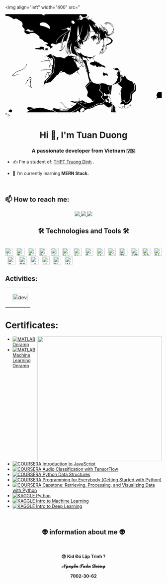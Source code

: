 <img align="left" width="400" src="<?xml version="1.0" standalone="no"?>
<!DOCTYPE svg PUBLIC "-//W3C//DTD SVG 20010904//EN"
 "http://www.w3.org/TR/2001/REC-SVG-20010904/DTD/svg10.dtd">
<svg version="1.0" xmlns="http://www.w3.org/2000/svg"
 width="728.000000pt" height="455.000000pt" viewBox="0 0 728.000000 455.000000"
 preserveAspectRatio="xMidYMid meet">
<metadata>
Created by potrace 1.16, written by Peter Selinger 2001-2019
</metadata>
<g transform="translate(0.000000,455.000000) scale(0.100000,-0.100000)"
fill="#000000" stroke="none">
<path d="M11 4503 c0 -27 3 -43 5 -37 3 7 22 8 57 3 110 -16 186 -51 305 -139
27 -20 31 -21 53 -7 31 20 93 32 84 16 -5 -8 -1 -9 14 -4 13 4 21 2 21 -5 0
-6 4 -8 10 -5 5 3 15 -4 22 -15 7 -12 45 -36 83 -54 117 -54 162 -128 136
-223 -10 -40 -9 -47 14 -84 14 -22 29 -37 34 -35 13 8 38 -25 49 -66 7 -24 7
-52 0 -83 -5 -25 -8 -48 -6 -49 1 -2 27 -19 55 -39 l53 -35 -28 -10 c-19 -6
-2 -7 57 -4 67 4 91 10 119 28 30 21 47 24 121 24 81 0 90 -2 156 -39 66 -37
128 -88 168 -139 21 -27 21 -32 2 -32 -8 0 -15 -9 -15 -21 0 -11 5 -17 10 -14
6 3 10 3 10 -2 0 -8 48 -35 121 -67 20 -10 46 -33 60 -56 15 -24 32 -40 44
-40 36 0 144 -52 151 -72 9 -28 -14 -48 -55 -48 -20 0 -43 -5 -51 -10 -12 -8
-9 -10 13 -10 16 0 37 -5 48 -11 20 -10 20 -11 2 -24 -24 -18 -17 -23 37 -26
25 -1 56 -9 70 -17 33 -18 70 -72 70 -101 0 -12 4 -19 10 -16 6 3 7 17 4 29
-4 16 0 25 10 29 9 4 16 1 16 -5 0 -7 6 -4 13 5 6 9 26 23 42 32 27 14 28 15
7 15 -13 0 -21 4 -18 9 3 5 -7 14 -24 21 -34 14 -62 52 -54 73 3 8 20 23 38
32 32 17 36 17 106 -1 40 -10 79 -24 86 -31 10 -11 13 -1 13 50 0 99 29 163
117 256 75 80 184 161 329 244 44 25 93 59 109 76 l28 30 -42 39 -42 40 -36
-21 c-28 -16 -55 -22 -126 -24 l-91 -2 90 14 c88 14 150 37 170 63 6 7 29 16
50 19 32 4 45 0 63 -17 23 -21 45 -20 36 3 -2 7 3 31 13 53 15 34 18 36 21 16
2 -13 -1 -29 -7 -36 -6 -7 -8 -23 -6 -37 17 -85 17 -84 -9 -108 l-25 -24 -12
29 -11 29 -16 -24 c-36 -51 -84 -90 -194 -156 -272 -163 -400 -307 -397 -448
0 -41 16 -98 19 -67 1 21 36 44 108 70 52 19 65 21 72 10 6 -10 10 -7 15 12 4
15 4 32 -1 39 -4 7 -3 9 4 5 6 -4 12 3 15 16 2 13 1 3 -2 -22 -13 -98 -5 -243
18 -300 11 -30 21 -56 21 -57 0 -6 -69 -38 -105 -49 l-40 -12 28 -7 c43 -11
126 31 139 70 2 6 6 9 11 7 11 -3 113 160 114 183 1 11 4 31 8 45 4 14 -9 -9
-28 -51 -36 -81 -62 -122 -96 -153 -21 -19 -21 -19 -36 17 -57 136 -36 321 56
497 36 69 157 219 142 176 -5 -14 -3 -17 6 -11 10 6 11 3 2 -14 -14 -25 -22
-28 -15 -3 3 9 -9 1 -26 -18 -38 -43 -103 -177 -96 -197 4 -8 -7 -54 -24 -102
-33 -98 -53 -239 -40 -295 13 -59 15 -51 11 37 -3 81 24 241 39 232 4 -3 18 4
31 14 13 10 41 21 61 24 31 5 36 3 31 -10 -4 -10 -2 -14 4 -10 6 4 16 27 23
52 7 25 15 43 18 41 2 -3 -3 -26 -12 -52 -17 -52 -14 -75 5 -28 6 16 19 61 29
99 10 39 28 104 39 145 12 41 21 86 21 101 0 14 9 34 20 44 11 10 25 32 31 49
6 17 22 39 36 50 l25 18 -12 -22 c-7 -12 -21 -75 -31 -139 -20 -121 -46 -214
-58 -207 -4 3 -5 -11 -3 -31 3 -19 0 -38 -6 -42 -5 -3 -17 -28 -25 -56 -8 -27
-18 -59 -23 -69 -7 -19 -7 -19 25 0 19 10 58 46 88 79 31 33 46 46 35 30 -20
-30 -99 -105 -141 -135 -19 -13 -23 -31 -33 -152 -10 -130 -5 -223 18 -294 5
-17 4 -17 -11 1 -32 38 -48 90 -55 180 l-7 90 -1 -77 c-2 -57 4 -92 19 -133
20 -55 76 -125 98 -125 9 0 8 5 -2 15 -38 37 -61 172 -48 275 7 54 8 58 10 23
3 -107 57 -245 108 -278 19 -13 22 -19 13 -31 -7 -7 -15 -12 -19 -10 -4 3 -7
-4 -7 -15 0 -16 9 -10 41 26 l40 47 65 -23 c36 -12 68 -27 72 -32 3 -6 15 -11
26 -12 20 -1 102 -61 102 -73 0 -4 -7 -32 -15 -62 -8 -30 -12 -56 -10 -58 5
-6 8 3 31 86 9 34 22 62 29 62 26 0 72 -56 89 -108 10 -29 16 -55 15 -56 -2
-2 -42 0 -89 3 l-85 6 -17 35 c-10 19 -18 47 -18 63 0 32 0 32 -47 12 -31 -13
-37 -13 -47 0 -6 8 -31 19 -56 24 -65 15 -78 14 -54 -4 13 -10 15 -14 5 -15
-8 0 -23 7 -33 17 -12 11 -18 12 -18 4 0 -9 -10 -11 -32 -6 -42 9 -44 11 -27
31 12 15 12 17 -1 12 -8 -2 -16 -14 -18 -24 -2 -13 -16 -25 -37 -33 -19 -7
-60 -34 -92 -60 l-56 -47 -69 27 c-90 37 -121 42 -193 31 -66 -11 -66 -11
-278 101 -48 26 -96 47 -107 47 -24 0 -140 -67 -140 -81 0 -6 -10 -3 -21 5
-20 14 -25 13 -65 -15 -24 -16 -46 -35 -51 -42 -4 -6 13 3 37 21 24 17 49 32
56 32 30 0 101 -118 89 -147 -2 -8 -1 -12 3 -9 4 2 15 -8 24 -23 l15 -28 -59
-1 c-33 -1 -74 -4 -92 -7 -70 -13 -287 -68 -283 -71 2 -2 68 10 146 26 79 17
176 33 216 37 78 6 81 4 91 -57 1 -8 10 -35 19 -59 20 -56 17 -95 -10 -99 -11
-2 -23 -7 -28 -11 -8 -8 19 -110 34 -125 12 -13 11 -10 -6 48 -20 67 -19 76
10 76 22 0 25 4 25 39 0 21 -7 58 -16 82 -9 24 -18 58 -20 74 -3 17 -26 74
-53 127 -55 112 -50 112 69 3 45 -41 86 -75 92 -75 5 0 -12 20 -39 45 l-48 44
30 0 c79 1 90 -17 101 -162 9 -122 -2 -158 -56 -182 -21 -10 -49 -15 -61 -12
-16 4 -19 3 -10 -6 8 -8 22 -8 53 0 24 6 44 10 45 9 2 -2 -4 -25 -12 -52 -11
-35 -13 -71 -8 -126 3 -43 3 -78 0 -78 -3 0 -15 19 -25 43 -26 55 -51 88 -52
66 0 -14 -22 -17 -152 -22 -84 -4 -173 -11 -198 -17 -25 -6 -55 -12 -67 -15
-13 -3 -23 -9 -23 -14 0 -4 23 -2 51 5 58 15 283 36 344 33 23 -2 46 0 52 4
17 11 55 -77 55 -124 -1 -48 -34 -96 -87 -129 -20 -12 -38 -21 -39 -19 -8 8
-36 132 -31 137 2 3 31 -5 63 -17 33 -11 63 -21 68 -21 18 1 -62 37 -110 50
-49 14 -50 13 -70 -14 -12 -15 -37 -64 -57 -109 -35 -80 -36 -82 -20 -119 9
-21 19 -38 23 -38 9 0 -11 58 -22 65 -9 6 52 141 83 185 l16 23 10 -25 c17
-45 31 -106 35 -148 3 -41 2 -43 -91 -133 -104 -102 -115 -111 -92 -82 28 35
32 51 5 20 -14 -16 -24 -35 -22 -41 2 -6 0 -30 -5 -55 -5 -24 -12 -59 -14 -78
-3 -18 -10 -42 -16 -53 -6 -11 -8 -22 -6 -25 3 -2 11 12 18 32 8 21 26 43 45
55 34 19 54 65 54 125 0 24 8 35 40 55 38 23 106 105 141 169 8 16 43 54 77
86 68 63 78 84 88 205 3 41 17 119 30 172 28 113 32 243 9 308 -19 55 -80 155
-123 202 -40 44 -35 48 16 13 20 -14 33 -25 29 -25 -4 0 3 -15 17 -33 14 -18
40 -64 58 -102 44 -93 51 -210 18 -330 -11 -44 -29 -141 -39 -215 l-19 -134
-61 -58 c-33 -33 -70 -76 -82 -96 -37 -62 -119 -159 -146 -173 -30 -16 -39
-36 -46 -109 -3 -30 -4 -47 -1 -38 5 17 41 34 51 25 2 -3 23 3 46 13 23 10 53
17 67 15 36 -3 70 24 167 138 48 56 93 107 99 112 6 6 24 27 39 48 15 21 30
35 33 32 3 -3 14 3 25 12 10 10 22 16 26 14 3 -2 15 11 26 30 62 106 81 125
140 138 31 7 59 10 62 7 4 -3 -3 -6 -15 -6 -12 0 -23 -4 -23 -10 -1 -5 -2 -14
-3 -19 -2 -16 -13 -22 -63 -36 -71 -20 -21 -17 78 4 l87 18 40 -34 c100 -83
179 -111 252 -89 21 6 19 3 -9 -15 -28 -19 -36 -20 -53 -10 -16 10 -19 10 -16
-1 9 -25 40 -20 92 15 28 19 81 50 117 70 36 20 84 56 107 81 23 25 42 41 42
36 0 -5 12 -20 26 -33 l26 -24 -34 -28 c-25 -21 -27 -24 -6 -11 15 9 29 16 32
16 2 0 18 -22 36 -49 17 -27 39 -55 48 -63 9 -7 -3 15 -27 49 -26 37 -40 67
-35 74 4 8 -4 21 -22 36 l-29 23 32 -9 c26 -7 31 -7 26 5 -3 8 -17 14 -32 14
l-26 0 30 16 c52 27 95 59 95 71 0 6 -12 21 -27 32 -14 12 -24 22 -22 24 2 1
25 13 51 26 26 13 65 39 85 57 l38 34 -26 22 c-15 13 -58 43 -97 67 -76 47
-74 44 -55 113 6 23 -48 56 -107 64 -47 6 -147 51 -190 84 -23 18 -24 20 -5
20 11 0 31 -7 43 -16 22 -15 24 -15 29 4 5 20 58 50 69 39 3 -3 8 -30 11 -61
3 -31 10 -56 15 -56 5 0 6 6 2 13 -6 9 -5 9 8 -1 14 -11 46 -16 166 -24 36 -3
37 -4 17 -38 -20 -35 -19 -84 4 -104 11 -10 38 -18 69 -19 l51 -2 17 -67 c9
-38 18 -68 21 -68 5 0 -1 37 -19 110 l-10 45 -48 -3 -48 -4 8 35 c4 19 10 39
14 45 11 18 36 2 51 -32 12 -25 14 -26 9 -6 -4 22 -1 21 32 -15 31 -35 33 -36
14 -7 -30 44 -84 84 -104 76 -9 -3 -19 -18 -22 -33 -3 -14 -9 -35 -14 -46 -7
-19 -8 -18 -21 8 -11 24 -11 34 1 60 19 45 16 109 -8 157 -13 26 -15 36 -6 29
8 -7 17 -10 20 -7 3 3 -17 21 -43 40 -50 36 -145 163 -148 196 0 10 -11 32
-23 49 -47 66 -69 184 -37 197 32 12 128 -57 108 -78 -11 -11 -24 -6 -17 7 4
6 4 9 0 5 -4 -3 -23 0 -41 8 -42 17 -50 18 -37 1 6 -7 14 -36 18 -65 5 -37 13
-57 28 -67 32 -23 42 -18 12 6 -21 16 -26 29 -26 64 l0 44 40 -18 c55 -24 63
-35 13 -17 l-40 14 5 -27 c3 -14 7 -20 9 -13 7 18 33 15 72 -9 54 -33 51 -14
-7 33 -19 16 -28 29 -21 33 5 4 18 0 27 -8 9 -8 28 -18 42 -21 24 -7 24 -6 -2
9 -35 20 -36 28 -1 14 14 -5 41 -10 60 -11 18 -1 33 -6 33 -12 0 -6 5 -3 11 7
6 10 8 23 5 30 -2 7 -5 4 -5 -7 -1 -15 -3 -16 -16 -6 -24 20 -73 85 -77 100
-2 8 -9 21 -16 29 -8 8 -12 25 -9 38 2 14 -7 57 -20 96 -14 40 -25 82 -25 94
0 20 -6 18 -51 -22 -27 -25 -53 -43 -56 -39 -3 4 0 9 8 12 8 2 36 28 63 56 48
50 49 52 47 110 -3 56 -1 61 32 89 19 16 43 32 55 37 34 14 103 237 130 420
l14 95 -6 -85 c-8 -131 -49 -287 -119 -455 -10 -22 -13 -36 -9 -32 6 6 42
-112 44 -145 0 -14 -45 -8 -68 8 -26 18 -29 8 -5 -19 17 -18 17 -20 -12 -43
l-30 -24 -8 40 c-5 22 -12 38 -17 35 -8 -5 13 -90 45 -183 9 -26 10 -40 3 -36
-6 4 -9 1 -6 -7 3 -8 11 -13 17 -11 7 1 10 -1 7 -6 -3 -5 1 -18 9 -28 8 -10
14 -23 15 -29 0 -5 -5 -3 -10 5 -5 8 -10 10 -10 4 0 -6 8 -18 17 -25 11 -10
14 -10 9 -1 -4 6 -3 12 3 12 5 0 13 -4 16 -10 3 -5 16 -15 28 -21 l22 -12 -22
25 c-13 13 -23 28 -23 33 0 4 -7 13 -15 19 -8 6 -26 38 -39 70 -22 55 -23 62
-10 88 8 15 16 28 17 28 1 0 3 -17 3 -38 2 -46 36 -117 63 -132 15 -7 25 -5
43 10 l23 20 -28 -12 c-37 -15 -54 0 -37 33 18 34 19 34 35 13 14 -18 14 -17
5 9 -16 46 -10 65 8 24 10 -21 21 -35 26 -30 5 4 5 -2 2 -14 -4 -13 -3 -23 2
-23 5 0 14 10 20 23 10 21 11 21 11 -7 1 -20 4 -27 11 -20 6 6 6 29 1 61 -8
54 0 76 25 66 8 -3 16 3 20 13 22 71 75 184 125 270 32 55 59 107 59 114 0 7
3 11 6 8 10 -11 -28 -122 -72 -211 -48 -96 -50 -102 -32 -91 7 4 8 3 4 -5 -4
-6 -11 -9 -15 -6 -15 9 -69 -70 -57 -83 3 -3 25 8 49 25 23 16 49 33 57 36 12
4 11 6 -3 6 -17 1 -17 3 2 30 38 53 91 176 100 232 5 30 10 59 11 64 1 6 2 19
0 30 -1 11 -10 -16 -21 -59 -18 -74 -85 -233 -95 -224 -2 3 8 29 22 59 40 81
64 157 71 221 3 32 12 63 19 69 10 8 14 8 14 1 0 -6 -5 -14 -10 -17 -15 -9 -2
-25 15 -19 8 3 16 24 18 47 3 23 3 -1 1 -53 -5 -118 -24 -202 -69 -293 -38
-77 -43 -94 -20 -60 53 76 105 240 105 334 l0 46 43 6 c23 4 69 2 103 -4 l60
-10 31 -62 c17 -34 34 -77 38 -95 7 -32 6 -33 -22 -27 -49 11 -55 15 -50 29
11 29 -7 25 -19 -4 -8 -17 -21 -30 -31 -30 -10 0 -33 -9 -51 -20 -18 -11 -39
-17 -45 -14 -7 4 -9 3 -4 -1 4 -5 -3 -19 -15 -32 -19 -20 -20 -23 -4 -17 16 6
17 3 11 -27 l-7 -34 35 40 36 40 1 -44 c0 -24 5 -61 12 -82 11 -37 13 -39 52
-38 37 1 38 2 12 8 -35 7 -43 23 -20 42 14 11 17 11 25 -4 6 -9 15 -17 22 -17
9 0 9 2 0 8 -7 4 -16 23 -19 42 -5 24 -4 31 4 26 7 -4 12 -16 12 -26 0 -10 5
-22 10 -25 6 -3 10 1 10 10 0 9 5 13 11 9 8 -4 9 1 4 16 -5 15 -4 20 4 16 6
-4 11 -16 11 -27 0 -12 7 -19 20 -19 26 0 26 31 0 88 -10 23 -17 42 -15 42 6
0 49 -36 82 -69 19 -18 24 -32 21 -57 -5 -40 -1 -43 12 -11 8 16 9 11 4 -23
-9 -66 -36 -121 -77 -157 -40 -35 -48 -50 -19 -34 11 6 37 11 60 12 22 2 40 5
39 8 -1 3 9 23 22 44 33 54 21 55 -17 2 -21 -30 -39 -45 -54 -45 l-21 0 20 23
c54 58 81 167 85 336 2 68 6 114 11 105 15 -26 26 -14 11 14 -7 15 -14 32 -14
37 1 6 9 -6 19 -25 11 -19 17 -38 15 -42 -3 -4 -7 -40 -9 -80 -2 -40 -12 -103
-23 -140 -20 -70 -13 -87 8 -20 7 20 16 41 20 45 10 12 -9 -102 -21 -125 -6
-11 -8 -26 -5 -34 3 -7 -1 -29 -9 -48 -23 -55 -17 -56 12 -1 14 27 27 72 30
100 2 27 7 79 12 115 l8 65 1 -55 c1 -30 -3 -73 -8 -95 -5 -22 -7 -41 -5 -44
3 -2 8 10 11 28 4 17 11 34 16 37 6 4 8 -3 3 -17 -6 -24 -6 -24 12 -4 34 39
50 47 71 36 29 -16 42 -64 42 -158 0 -70 -4 -89 -23 -121 -30 -47 -43 -104
-22 -95 20 7 19 0 -5 -47 -11 -21 -33 -48 -50 -60 -17 -12 -28 -25 -25 -30 5
-8 -11 -49 -52 -140 -9 -19 -18 -38 -20 -42 -2 -5 0 -8 6 -8 15 0 40 52 67
135 12 38 27 71 34 73 8 3 10 0 6 -7 -10 -15 7 -14 23 2 10 10 -12 -56 -58
-177 -7 -16 -10 -31 -8 -33 6 -5 71 159 87 216 6 23 13 41 15 40 3 -4 0 -24
-25 -168 -6 -30 -9 -56 -7 -57 5 -6 98 115 124 161 14 26 26 61 25 79 0 25 1
28 11 16 7 -8 21 -22 32 -29 19 -14 19 -14 4 2 -12 14 -14 31 -8 87 9 83 13
90 44 90 31 0 112 35 153 67 44 33 92 100 92 129 0 37 -72 118 -131 148 -29
14 -62 26 -72 26 -13 0 -17 5 -13 16 3 9 6 22 6 30 0 8 9 14 20 14 32 0 117
47 165 91 24 22 47 41 52 42 4 1 8 7 8 12 0 6 10 29 23 53 30 56 21 54 -12 -3
-40 -67 -150 -165 -186 -165 -8 0 7 14 33 30 49 31 118 124 132 177 5 22 8 24
16 12 21 -29 -2 94 -26 140 -36 72 -153 179 -219 201 -33 11 -92 8 -104 -5 -4
-4 4 -4 16 0 23 7 23 6 7 -18 -14 -22 -19 -24 -45 -14 -29 11 -30 12 -11 30
10 11 39 21 64 24 98 11 199 -37 278 -132 22 -26 39 -43 39 -37 0 6 -24 36
-52 68 -71 77 -148 114 -240 114 -61 0 -71 -3 -100 -29 l-33 -30 45 -20 44
-20 18 30 c26 42 63 39 140 -14 75 -52 143 -132 158 -187 27 -100 -66 -260
-170 -291 -40 -12 -40 -12 -81 29 -39 40 -40 42 -16 42 38 0 41 27 10 89 -46
91 -173 209 -173 161 0 -20 -75 42 -105 88 -18 26 -40 53 -49 61 -8 7 5 -18
30 -55 25 -38 54 -72 64 -76 29 -11 57 -55 70 -109 16 -67 22 -57 12 20 -5 34
-5 64 -1 67 24 15 159 -162 159 -208 0 -16 -7 -19 -47 -16 -25 2 -48 8 -50 13
-2 7 13 9 38 7 39 -4 41 -3 34 19 -19 58 -106 161 -119 140 -8 -13 4 -90 16
-97 8 -5 5 18 -9 70 -8 31 24 6 62 -49 43 -60 44 -73 5 -67 -16 2 -30 9 -30
14 0 5 4 6 10 3 6 -4 7 1 3 11 -5 13 -3 15 7 9 9 -6 11 -4 5 5 -7 11 -10 10
-19 -1 -24 -31 -86 -17 -86 20 0 56 -42 131 -72 131 -7 0 -3 -7 9 -15 18 -12
59 -103 50 -111 -1 -1 -31 25 -65 58 -46 45 -60 63 -50 69 7 5 9 9 3 9 -40 0
-29 -21 51 -94 56 -52 82 -82 75 -89 -5 -5 -7 -15 -5 -21 3 -7 -24 14 -58 46
-35 32 -69 56 -76 53 -8 -3 -10 0 -6 7 5 8 2 9 -9 5 -9 -3 -19 -2 -22 3 -13
20 -21 9 -17 -24 2 -18 0 -36 -5 -39 -5 -3 -9 14 -10 39 -1 31 2 44 12 44 30
0 71 -23 127 -71 32 -28 58 -46 58 -41 0 6 -28 34 -62 64 -103 87 -138 121
-133 126 2 3 13 -1 22 -9 16 -13 17 -12 5 3 -11 14 -10 17 5 21 15 4 14 5 -3
6 -30 1 -50 -24 -35 -43 8 -10 9 -16 1 -21 -6 -3 -8 -11 -5 -16 11 -17 -14 -9
-25 9 -11 16 -11 16 -6 0 3 -10 9 -26 12 -35 3 -10 -9 6 -28 36 -18 30 -43 66
-54 80 l-22 25 -29 -47 c-17 -25 -33 -44 -36 -40 -4 3 7 25 23 49 35 49 36 57
13 75 -15 13 -15 12 -6 -5 8 -15 7 -26 -4 -43 -15 -23 -16 -23 -37 -6 l-21 18
19 -23 c11 -12 16 -25 13 -29 -4 -4 -14 2 -23 13 -15 19 -16 19 -10 -1 5 -17
3 -16 -15 5 -12 14 -26 25 -32 25 -6 0 -11 10 -12 23 -2 20 1 19 26 -10 16
-18 28 -28 29 -22 0 6 -26 39 -57 75 -48 54 -50 57 -12 21 35 -32 48 -39 57
-30 9 9 11 6 7 -12 -6 -30 3 -44 20 -30 9 8 14 6 19 -6 5 -13 10 -14 18 -6 9
9 5 17 -15 32 -15 12 -27 28 -27 36 0 15 20 19 36 7 5 -5 3 -1 -6 7 -39 39
-42 52 -6 25 36 -27 38 -28 27 -7 -26 49 -217 192 -257 192 -12 0 -28 7 -35
17 -13 15 -12 15 7 5 23 -12 103 -14 83 -2 -8 6 -8 9 0 14 6 4 16 4 21 1 6 -3
10 -2 10 4 0 17 -17 21 -29 7 -16 -19 -60 -29 -75 -17 -6 5 -26 6 -45 3 l-34
-7 26 -12 c15 -7 27 -17 27 -22 0 -12 -39 -25 -47 -17 -4 3 2 6 12 6 26 0 3
24 -48 49 -23 12 -37 21 -30 21 6 0 19 7 28 16 13 14 14 19 3 25 -7 5 -17 9
-23 9 -5 0 -3 -4 5 -10 19 -12 13 -16 -30 -24 -26 -5 -31 -4 -20 3 13 10 13
11 0 11 -8 1 -31 3 -50 5 -19 2 -42 -1 -50 -5 -9 -5 -23 -4 -32 1 -13 7 -15 5
-11 -10 3 -12 -7 -28 -34 -50 -33 -28 -43 -31 -78 -26 -49 7 -52 11 -32 33 26
28 20 38 -7 13 -22 -21 -106 -42 -106 -27 0 14 112 57 132 50 17 -5 19 -3 13
15 -3 11 1 34 10 51 9 18 15 34 12 36 -2 2 -12 -15 -22 -38 -24 -55 -22 -53
-40 -38 -11 9 -14 22 -10 44 5 23 4 27 -4 16 -16 -22 -13 -3 4 29 18 36 41 45
68 26 12 -8 17 -15 12 -15 -6 0 5 -9 23 -20 20 -12 32 -28 32 -41 0 -20 3 -21
73 -14 66 6 70 6 52 -9 -11 -8 -15 -16 -9 -16 6 0 17 6 23 14 8 9 32 13 82 11
38 -1 72 2 75 6 7 12 -7 39 -18 33 -6 -4 -5 -10 3 -15 9 -6 -18 -9 -68 -8 -46
1 -83 5 -83 9 0 7 9 11 50 24 3 1 13 6 24 12 17 10 17 15 5 48 l-13 36 -981 0
c-974 0 -981 0 -981 -20 0 -11 4 -20 9 -20 4 0 5 -5 2 -10 -8 -13 -43 -4 -106
26 l-49 24 -835 0 -835 0 1 -47z m3190 -269 c6 -3 9 -19 7 -34 -3 -22 -1 -26
14 -22 20 5 22 -5 9 -40 -6 -16 -23 -28 -49 -36 -52 -16 -55 -15 -49 8 4 16 0
20 -18 20 -20 0 -25 6 -31 45 -10 69 -3 79 56 72 28 -3 55 -9 61 -13z m-1350
-76 c22 -6 39 -14 39 -18 0 -5 11 -11 24 -14 22 -5 101 -76 136 -122 23 -30
39 -86 33 -117 -5 -25 -6 -26 -19 -10 -9 13 -13 14 -14 4 0 -10 -3 -11 -14 -2
-25 21 -110 61 -181 86 -62 21 -216 60 -223 56 -1 -1 -9 4 -16 11 -10 9 -11
17 -4 26 7 8 7 12 -1 12 -6 0 -10 11 -9 24 1 14 6 22 10 20 4 -3 8 1 8 8 0 38
148 61 231 36z m2083 -139 c-4 -8 -3 -9 4 -5 6 4 19 -6 29 -21 9 -15 34 -51
55 -80 38 -52 46 -69 28 -58 -6 3 -7 -1 -3 -10 3 -10 8 -13 12 -6 4 5 23 -12
43 -38 l36 -49 -36 10 c-19 5 -60 8 -92 6 l-57 -3 -6 90 c-4 78 -19 141 -52
220 -5 12 3 7 19 -12 15 -19 24 -38 20 -44z m-514 -244 c12 -77 22 -147 23
-155 1 -8 -19 -35 -45 -59 l-48 -44 0 109 c0 132 43 449 48 349 1 -33 11 -123
22 -200z m421 -46 c-6 -21 -8 -45 -4 -55 5 -13 3 -15 -7 -9 -9 5 -11 4 -6 -4
4 -7 -12 -47 -38 -93 -47 -83 -126 -250 -126 -267 0 -5 -14 -16 -31 -25 l-30
-15 1 32 c3 49 1 59 -10 52 -5 -3 -10 -1 -10 4 0 14 11 14 45 1 17 -6 24 -15
19 -22 -5 -9 -4 -10 3 -3 6 6 20 43 32 83 12 40 25 70 30 68 5 -3 17 15 27 39
10 25 22 45 26 45 4 0 5 8 2 18 -4 11 -3 13 3 5 6 -8 12 -4 20 15 27 63 53
188 55 260 l2 77 4 -85 c2 -47 -2 -101 -7 -121z m-2694 95 c32 -14 53 -34 34
-34 -6 0 -11 -4 -11 -10 0 -5 9 -10 20 -10 11 0 20 5 20 10 0 18 80 11 101 -9
l21 -19 -29 -6 c-69 -13 -203 -18 -203 -7 0 6 -8 11 -18 11 -10 0 -27 7 -38
15 -10 8 -33 15 -51 15 -42 0 -51 17 -16 32 15 7 30 15 33 19 16 20 79 17 137
-7z m3183 -144 c0 -8 1 -76 3 -150 2 -74 2 -126 -1 -115 -2 11 -7 22 -11 25
-15 12 -30 50 -25 63 3 8 -2 17 -10 20 -10 4 -13 1 -9 -9 4 -12 -1 -11 -25 3
-18 11 -26 20 -20 24 8 5 8 25 1 67 l-9 59 40 -29 c22 -15 43 -25 48 -20 4 4
-1 35 -12 67 -11 32 -20 61 -20 64 0 13 49 -55 50 -69z m337 -38 c7 -4 23 -32
37 -62 14 -30 25 -49 25 -42 1 7 -4 23 -11 35 -10 20 -10 21 6 8 13 -11 16
-23 11 -48 -5 -27 -3 -32 10 -27 8 3 16 16 17 28 0 11 2 26 3 31 2 6 3 21 4
35 1 18 4 21 13 12 23 -23 -23 -162 -53 -162 -6 0 -8 4 -4 9 3 5 1 12 -4 15
-4 3 -11 23 -15 45 -3 22 -10 43 -16 46 -17 11 2 -88 23 -118 15 -22 22 -54
28 -130 l7 -102 -2 113 c-2 83 1 115 10 119 22 8 113 -38 144 -74 17 -18 30
-44 30 -58 0 -44 -79 -116 -157 -143 -32 -11 -33 -10 -34 16 l-2 27 -4 -26
c-3 -19 -13 -30 -36 -38 -27 -9 -28 -10 -4 -6 19 4 27 1 27 -9 0 -7 -12 -22
-27 -32 -16 -9 -32 -23 -38 -30 -5 -7 -26 -17 -45 -22 -19 -5 -44 -13 -55 -17
-11 -3 5 17 35 45 30 28 47 48 38 45 -11 -4 -18 -2 -18 5 0 6 -5 8 -11 4 -8
-5 -8 -9 1 -14 7 -5 3 -12 -13 -23 l-25 -16 15 31 c12 23 16 63 15 159 0 70
-3 138 -7 151 -6 19 -5 21 6 11 7 -7 19 -13 27 -13 9 0 7 6 -8 18 -21 17 -21
17 24 14 l46 -4 0 34 c0 18 -8 64 -19 101 -18 66 -17 74 6 59z m-1596 -533
c-19 -118 -8 -267 25 -331 15 -28 15 -29 -11 -22 -18 4 -32 1 -45 -11 -19 -17
-21 -17 -40 0 -11 10 -35 48 -53 84 -29 59 -32 76 -35 171 -2 58 0 120 5 139
7 26 9 11 8 -65 0 -107 26 -218 64 -265 19 -25 21 -29 21 -54 0 -13 4 -14 21
-5 19 10 19 13 6 28 -9 9 -15 19 -15 22 1 3 -8 23 -19 45 -11 22 -23 56 -27
75 -5 31 -5 32 5 10 6 -14 23 -50 37 -80 15 -30 26 -59 24 -63 -1 -5 3 -5 9
-1 8 4 9 3 5 -4 -4 -7 -2 -12 3 -12 16 0 14 4 -20 66 -29 51 -31 60 -25 117 8
72 33 184 47 209 5 10 6 25 3 35 -5 16 -4 16 6 -1 10 -14 10 -35 1 -87z m1632
-71 c-7 -74 -9 -79 -22 -44 -6 14 -12 26 -14 26 -1 0 -4 -20 -5 -45 -1 -24 -8
-61 -16 -80 -15 -36 -97 -147 -104 -141 -2 2 2 24 9 47 7 24 13 83 13 131 l1
87 33 15 c18 9 38 16 43 16 6 0 20 11 31 25 11 14 23 25 28 25 4 0 6 -28 3
-62z m-1446 -645 c5 4 23 -7 40 -22 17 -15 38 -31 47 -34 23 -9 30 27 11 63
-17 32 -10 38 20 17 14 -11 17 -22 12 -56 -6 -47 1 -54 121 -126 l63 -37 -27
-29 c-15 -15 -57 -44 -95 -64 l-68 -36 -13 23 c-16 31 -118 257 -118 265 0 3
12 2 28 -1 20 -5 23 -4 12 4 -20 13 -50 13 -50 -1 0 -6 5 -19 10 -30 20 -35 2
-19 -30 28 -18 26 -34 59 -37 73 -4 25 -4 24 31 -9 19 -18 38 -31 43 -28z"/>
<path d="M1651 3043 c-8 -3 -24 -17 -36 -31 -21 -24 -30 -26 -119 -30 -62 -3
-93 -8 -89 -15 3 -5 -1 -16 -11 -22 -14 -10 -4 -14 56 -21 40 -4 93 -8 118 -9
25 0 59 -5 75 -9 29 -8 29 -8 10 8 l-20 17 20 -5 c11 -3 41 -6 68 -8 31 -1 47
-6 47 -15 0 -18 42 -26 101 -21 27 3 49 2 49 -2 0 -3 14 -5 30 -2 30 4 39 16
21 27 -6 3 -6 17 -1 35 l9 30 -64 0 c-40 0 -65 4 -67 12 -3 8 -6 7 -10 -3 -5
-12 3 -16 35 -18 51 -3 63 -11 16 -11 -23 0 -30 -3 -20 -9 23 -15 -4 -51 -39
-51 -22 0 -32 7 -44 30 -13 26 -13 30 0 30 9 0 13 4 10 9 -4 5 0 12 6 15 10 5
10 7 1 12 -7 3 -13 14 -13 24 0 13 -11 19 -50 24 -28 4 -56 8 -63 11 -6 2 -18
1 -26 -2z"/>
<path d="M3342 2748 c29 -40 83 -104 120 -143 67 -68 93 -102 43 -55 -32 30
-33 10 0 -22 28 -28 165 -228 165 -241 0 -4 -6 -5 -12 -1 -9 5 -9 2 1 -9 16
-20 25 -23 15 -4 -5 8 -4 9 3 2 27 -26 69 -128 99 -243 19 -69 29 -121 23
-115 -17 17 -78 218 -67 221 14 6 -12 32 -32 32 -10 0 -32 -13 -50 -30 -35
-33 -55 -31 -46 4 4 15 1 23 -8 23 -17 0 -9 -48 11 -64 12 -9 21 -5 45 23 17
19 36 34 43 34 8 0 20 -29 30 -72 25 -103 54 -176 73 -188 14 -8 13 -9 -8 -10
-14 0 -32 -5 -40 -10 -11 -8 -5 -10 24 -8 l40 3 12 -70 c30 -167 38 -205 66
-287 22 -65 27 -92 19 -106 -5 -10 -46 -54 -90 -97 -80 -77 -108 -126 -94
-161 4 -11 11 -6 25 18 11 18 55 69 98 113 75 78 110 128 110 160 0 21 7 19
50 -15 48 -38 62 -39 26 -1 -59 61 -131 216 -140 299 -6 54 -4 66 13 89 23 28
27 43 11 43 -5 0 -19 9 -31 21 -19 19 -20 22 -4 46 9 13 14 27 11 31 -3 3 -6
0 -6 -7 0 -7 -4 -9 -10 -6 -5 3 -10 16 -10 29 0 24 -29 127 -60 214 -11 28
-17 58 -14 66 3 8 1 17 -5 21 -6 3 -9 16 -6 28 4 14 -5 39 -24 70 -17 26 -28
47 -24 47 12 0 63 -53 63 -66 0 -7 5 -16 11 -20 24 -14 -4 39 -35 66 -40 37
-73 46 -96 25 -14 -13 -21 -13 -42 -2 -42 21 -78 64 -43 51 22 -9 14 49 -11
78 -19 23 -19 23 2 6 34 -29 40 -20 8 14 l-29 32 29 -22 c37 -28 112 -62 138
-62 11 0 22 -10 28 -25 11 -30 20 -33 13 -5 -8 30 21 25 35 -5 7 -14 12 -33
12 -41 0 -18 44 -64 61 -64 6 0 0 15 -13 33 -24 30 -68 110 -68 122 0 9 51 5
73 -6 12 -6 36 -25 53 -41 l31 -29 15 40 16 41 39 -16 c21 -9 53 -30 71 -47
17 -17 32 -26 32 -21 0 14 -37 47 -75 68 l-30 17 28 -4 c20 -3 31 1 38 14 5
10 13 18 17 18 18 -3 32 2 29 9 -1 5 13 21 31 37 57 48 26 39 -40 -11 -63 -49
-63 -49 -134 -47 -82 1 -161 15 -254 45 -111 36 -157 64 -207 128 -25 33 -49
58 -51 55 -3 -3 0 -11 6 -17 19 -19 14 -38 -9 -38 -42 0 -100 24 -138 57 -22
18 -42 33 -45 33 -4 0 17 -33 46 -72z"/>
<path d="M4140 2375 c0 -32 -3 -35 -29 -35 -40 0 -156 -37 -170 -54 -9 -11 -8
-22 6 -50 9 -20 21 -36 27 -36 6 0 5 5 -2 12 -25 25 -11 28 21 5 78 -59 155
-75 179 -38 10 17 14 15 42 -28 27 -40 37 -47 73 -52 40 -5 63 4 63 23 0 4 -5
8 -11 8 -5 0 -7 -6 -3 -12 5 -9 2 -9 -9 1 -18 15 -23 26 -7 16 6 -3 10 -2 10
3 0 16 42 22 61 8 11 -7 16 -16 12 -19 -10 -11 -25 -8 -18 3 3 6 2 10 -3 10
-8 0 -22 -22 -22 -33 0 -1 14 -2 31 -3 22 -1 27 2 17 8 -9 7 -4 8 16 5 16 -3
40 0 53 6 19 8 34 5 83 -21 44 -22 67 -29 86 -23 l26 7 -26 31 c-15 18 -32 30
-39 28 -15 -5 -53 22 -44 32 4 3 17 -2 29 -13 20 -17 19 -16 -2 12 -22 28 -26
29 -32 12 -10 -24 -27 -23 -57 6 -15 13 -59 42 -99 64 -41 22 -68 42 -60 44 7
3 19 -2 26 -11 11 -14 11 -13 2 6 -9 19 -14 21 -34 12 -35 -16 -86 12 -87 49
-2 23 -2 24 -6 4 -4 -18 -9 -21 -31 -15 -28 7 -51 29 -52 51 0 6 -4 12 -10 12
-5 0 -10 -16 -10 -35z"/>
<path d="M976 2221 c15 -30 14 -32 -27 -93 -67 -100 -112 -131 -264 -182 -123
-42 -184 -74 -269 -143 -78 -63 -103 -97 -87 -116 10 -13 25 -11 104 13 102
31 194 65 217 80 25 16 3 11 -58 -13 -86 -35 -251 -81 -259 -73 -11 11 115
125 180 164 30 18 106 51 168 72 159 54 208 87 270 182 44 67 50 81 42 104 -5
15 -14 29 -21 32 -7 2 -6 -8 4 -27z"/>
<path d="M5141 2044 c-30 -8 -61 -20 -69 -26 -11 -10 -16 -8 -23 5 -6 9 -16
17 -24 17 -10 0 -8 -7 8 -23 12 -13 24 -22 26 -20 2 2 28 -10 56 -26 47 -26
59 -29 109 -24 40 4 56 2 56 -6 0 -22 -29 -69 -55 -89 -30 -24 -30 -30 -5 -62
28 -36 25 -42 -17 -34 -35 7 -36 6 -21 -9 9 -9 31 -42 48 -73 32 -54 32 -56
12 -69 -11 -8 -22 -31 -25 -53 -17 -104 -107 -217 -217 -272 -25 -13 -47 -26
-50 -29 -12 -15 -72 -9 -159 17 -79 23 -101 34 -142 73 -53 49 -66 53 -21 6
23 -25 24 -28 7 -23 -70 21 -126 24 -187 12 -90 -19 -234 -16 -277 7 -19 9
-38 17 -43 17 -6 0 -22 9 -38 20 -15 11 -30 17 -33 13 -4 -3 -24 6 -45 20
l-39 25 -12 -35 c-7 -19 -53 -77 -102 -128 -48 -51 -91 -105 -95 -120 -5 -21
4 -47 41 -117 26 -50 42 -87 36 -83 -8 5 -10 -1 -5 -19 8 -33 -4 -99 -16 -91
-6 4 -7 -1 -3 -11 3 -10 2 -15 -3 -12 -13 9 -9 -42 6 -74 7 -16 19 -28 25 -28
7 0 25 -12 41 -27 16 -16 41 -34 54 -41 40 -21 66 -46 84 -80 21 -40 21 -40
-11 -46 -16 -2 -2 -3 29 -2 39 2 64 9 78 21 11 10 20 13 20 7 0 -28 -108 -92
-156 -92 -14 0 -23 -5 -22 -13 2 -8 -17 -12 -69 -13 -42 -1 -73 2 -73 8 0 5
-15 0 -34 -11 -53 -33 -122 -28 -257 19 -79 27 -141 42 -195 46 l-79 6 110
-56 c61 -31 153 -88 205 -126 135 -100 167 -113 271 -114 78 -1 90 2 145 32
32 18 111 58 174 89 63 31 119 63 123 70 4 7 24 13 45 12 37 -1 37 -1 10 -11
-16 -5 -28 -13 -28 -18 0 -5 -24 -16 -52 -26 -61 -19 -152 -63 -251 -118 -55
-31 -82 -40 -136 -44 -80 -5 -156 14 -217 55 -282 191 -360 232 -458 243 -58
6 -60 6 -26 14 19 5 75 8 125 8 80 0 106 -5 234 -47 156 -51 212 -55 252 -19
18 16 18 19 4 27 -11 6 -22 4 -34 -7 -27 -24 -48 -21 -26 4 14 15 15 19 4 15
-8 -3 -32 6 -53 20 -20 14 -43 25 -51 25 -8 0 -17 5 -20 10 -4 6 -12 7 -19 3
-7 -4 -3 0 7 10 11 9 16 17 11 17 -9 0 -97 -51 -104 -60 -3 -4 -15 -4 -27 1
-25 9 -39 75 -30 135 4 20 2 34 -5 34 -6 0 -9 -29 -6 -80 3 -73 2 -79 -15 -74
-35 11 -226 5 -298 -10 -90 -19 -105 -32 -47 -41 60 -9 175 -40 223 -60 35
-15 37 -18 20 -28 -11 -5 -46 -30 -77 -54 l-57 -43 -53 20 c-29 11 -57 20 -63
20 -20 -1 60 -39 83 -40 12 0 22 -3 22 -7 -1 -5 -30 -29 -65 -55 -73 -54 -90
-57 -199 -31 -77 19 -63 7 -227 188 -65 72 -93 94 -119 94 -8 0 -1 -6 15 -13
33 -15 107 -89 180 -181 27 -33 56 -65 65 -72 23 -16 131 -43 176 -43 72 -1
13 -17 -86 -24 -52 -4 -103 -9 -113 -12 -10 -3 -66 6 -125 20 -59 13 -129 27
-157 30 -32 3 -19 -1 35 -13 47 -10 110 -25 141 -35 47 -14 72 -15 155 -7 114
10 140 4 97 -25 -24 -17 -48 -19 -183 -20 -115 -1 -168 -5 -204 -18 -55 -18
-80 -21 -53 -5 10 6 64 21 120 35 66 15 84 22 50 18 -39 -4 -83 2 -180 26
-189 46 -207 49 -265 54 -29 2 -38 1 -19 -1 26 -3 31 -7 20 -14 -11 -7 -8 -9
11 -10 25 -1 24 -1 -5 -14 -20 -10 -24 -14 -12 -15 10 0 15 -5 12 -10 -3 -6
-1 -10 6 -10 7 0 10 -3 7 -6 -4 -3 -20 2 -38 11 -54 28 -43 10 12 -20 29 -16
81 -46 116 -67 l62 -38 325 0 325 0 143 73 c78 40 184 101 235 135 52 35 96
62 98 59 9 -8 -235 -163 -336 -214 l-105 -52 101 -1 100 0 43 45 c41 43 45 45
61 30 10 -9 24 -30 30 -46 10 -24 18 -29 47 -29 32 0 35 2 30 22 -19 72 -19
79 -4 102 9 13 37 41 62 61 l45 38 39 -26 c53 -35 63 -82 24 -114 -36 -29 -51
-29 -27 0 17 20 16 20 -9 -2 -15 -14 -25 -27 -22 -29 3 -3 -4 -16 -16 -28 -21
-23 -21 -23 -1 -21 11 0 20 5 19 10 -1 5 4 12 12 15 9 3 11 0 6 -8 -12 -19 28
5 46 27 12 16 11 16 -9 -1 -12 -11 -25 -17 -28 -13 -9 8 71 64 148 103 48 24
80 34 110 33 44 -1 108 19 211 65 54 24 77 42 40 30 -15 -5 -15 -4 -3 4 8 6
18 8 22 6 4 -3 40 10 80 29 106 50 144 60 198 54 28 -3 70 0 101 8 l53 14 57
-55 c56 -52 145 -104 181 -104 22 0 85 55 94 82 11 37 24 -2 24 -78 0 -63 -12
-158 -26 -206 -4 -13 0 -18 14 -18 25 0 28 15 43 212 11 154 11 158 -12 212
-12 30 -26 53 -31 50 -14 -9 -9 -38 12 -64 11 -14 20 -32 20 -40 0 -24 -37 29
-62 90 l-22 54 -11 -47 -10 -46 -45 30 c-44 30 -54 31 -115 14 -17 -5 -23 1
-33 28 -13 37 -15 91 -3 121 7 17 11 15 49 -21 23 -22 42 -46 42 -53 0 -11 -3
-11 -12 -2 -17 17 -33 15 -18 -3 7 -8 18 -15 25 -15 8 0 15 -6 18 -13 2 -6 2
-2 0 11 -2 15 2 22 12 22 11 0 15 -11 16 -37 0 -21 3 -31 6 -23 3 8 12 21 21
28 14 11 14 12 -1 12 -20 0 -22 11 -5 28 19 19 46 14 50 -9 2 -16 6 -12 14 15
8 26 8 34 0 27 -28 -22 -93 7 -81 36 2 8 0 11 -5 8 -6 -3 -10 -1 -10 4 0 6
-18 14 -40 17 -57 9 -59 22 -2 17 40 -4 44 -2 27 8 -19 12 -17 14 20 30 l39
17 39 -64 c21 -36 41 -63 44 -60 3 2 -12 32 -33 66 -21 34 -39 74 -41 88 -1
15 -6 39 -9 55 -4 17 -2 27 5 27 6 0 11 11 11 25 0 15 7 39 15 56 15 29 15 31
-13 67 -82 104 -87 176 -16 243 34 32 30 14 -6 -28 -48 -54 -36 -122 35 -209
35 -42 43 -64 25 -64 -5 0 -14 -19 -20 -41 -10 -35 -9 -44 4 -57 13 -14 16
-13 24 9 24 60 34 110 29 139 -4 17 -3 29 2 26 4 -3 11 32 15 77 13 166 16
175 50 193 17 9 45 20 61 24 66 18 246 100 272 124 26 24 28 33 31 116 2 51
-1 104 -7 122 -15 43 1 25 33 -35 15 -26 26 -60 26 -75 0 -51 -13 -102 -25
-102 -7 0 -32 -17 -56 -39 -24 -21 -66 -52 -94 -70 -46 -29 -47 -31 -17 -25
29 6 38 1 85 -42 75 -70 125 -112 140 -117 7 -3 5 -6 -5 -6 -10 -1 -24 -16
-33 -37 -32 -78 -105 -287 -102 -291 3 -2 26 55 52 127 47 127 71 173 39 74
-8 -27 -18 -99 -21 -160 -5 -90 -2 -121 12 -164 21 -63 27 -140 13 -158 -19
-22 17 -14 86 22 40 19 65 28 62 20 -3 -8 -2 -14 2 -14 4 0 7 -14 8 -31 3 -79
72 -106 139 -55 84 64 126 160 133 304 l4 94 80 77 c75 72 81 80 89 131 17
106 -14 241 -71 303 -22 25 -22 27 -5 21 20 -7 20 -7 0 9 -11 9 -26 17 -34 17
-24 0 -195 81 -219 103 -13 12 -40 53 -59 90 -40 76 -52 85 -90 68 -21 -10
-31 -8 -61 10 l-37 21 25 -21 c14 -12 38 -25 54 -29 20 -5 30 -15 31 -28 1
-20 -1 -20 -39 -9 -39 12 -91 68 -80 87 3 4 1 8 -5 8 -5 0 -12 8 -14 18 -5 20
0 -23 9 -88 13 -89 -25 -3 -72 160 -13 47 -34 106 -47 132 -38 75 3 42 44 -36
18 -36 35 -63 37 -61 5 4 -36 83 -61 118 -19 27 -93 88 -106 86 -3 0 -30 -7
-60 -15z m-727 -783 c50 -74 45 -153 -13 -205 l-21 -19 34 -23 c18 -13 54 -51
80 -85 40 -53 46 -67 46 -110 0 -49 -23 -88 -58 -100 -7 -2 13 -31 48 -67 76
-78 96 -121 76 -160 -34 -66 -109 -99 -194 -85 l-47 7 71 7 c88 8 122 24 148
68 l19 34 -23 44 c-13 25 -50 69 -83 98 l-60 53 41 26 c45 28 57 52 47 97 -9
38 -92 139 -139 168 l-35 22 39 35 c64 58 65 120 3 200 -19 26 -29 44 -21 42
7 -3 26 -24 42 -47z m236 -397 c22 -20 37 -41 34 -46 -4 -6 3 -5 16 2 12 6 29
9 37 6 9 -4 24 1 34 10 29 27 46 11 54 -51 3 -31 4 -59 1 -62 -10 -11 -66 39
-67 60 l0 22 -9 -22 c-9 -22 -40 -23 -40 -1 0 7 -5 7 -13 0 -7 -6 -31 -14 -53
-18 l-41 -6 -6 47 c-10 67 -9 95 3 95 5 0 28 -16 50 -36z"/>
<path d="M4540 1796 c0 -43 5 -61 23 -82 l23 -26 42 21 c43 22 53 21 134 -13
14 -7 15 -3 8 26 -12 49 -21 68 -34 69 -6 0 -2 5 9 10 17 8 16 8 -5 3 -14 -3
-33 -6 -42 -7 -15 -1 -16 -3 -3 -17 22 -25 18 -36 -5 -15 -11 10 -20 25 -20
33 0 8 -6 12 -15 9 -8 -4 -17 -2 -20 4 -7 10 -71 39 -86 39 -5 0 -9 -24 -9
-54z"/>
<path d="M1127 1608 c-14 -18 -37 -52 -52 -76 -16 -24 -31 -38 -35 -33 -3 6
-14 -3 -24 -21 -11 -17 -14 -28 -7 -24 15 10 14 -5 -2 -29 -25 -36 -79 -135
-74 -135 3 0 30 43 62 96 75 126 148 230 152 217 2 -5 15 -8 28 -5 21 4 25 1
25 -22 0 -25 -30 -66 -49 -66 -5 0 -12 7 -14 15 -3 11 -4 10 -3 -2 1 -13 9
-17 29 -15 26 3 27 1 21 -25 -4 -15 -11 -30 -16 -31 -9 -4 -38 -56 -38 -69 1
-4 9 8 20 27 l19 35 1 -116 c0 -98 -3 -118 -16 -123 -28 -11 -35 -7 -49 27 -8
17 -14 25 -15 16 0 -9 8 -27 19 -40 16 -21 22 -22 45 -11 24 11 26 10 26 -11
0 -13 7 -32 15 -43 15 -19 15 -19 30 0 8 11 15 24 15 30 0 5 -6 1 -14 -10 -8
-11 -18 -15 -23 -10 -4 5 -2 11 5 13 10 4 9 8 -4 17 -25 18 -29 130 -10 261 8
61 18 120 22 132 5 19 1 25 -27 37 -27 11 -30 15 -13 19 17 4 17 5 -3 6 -14 1
-31 -11 -46 -31z"/>
<path d="M5970 1376 c0 -4 7 -17 15 -29 45 -69 57 -255 22 -323 -9 -16 -47
-57 -86 -92 l-71 -63 0 -57 c-1 -163 -61 -293 -170 -365 -61 -42 -140 3 -140
80 0 19 -3 33 -7 31 -5 -2 -40 -19 -79 -37 -63 -29 -70 -35 -66 -57 5 -26 -14
-57 -29 -48 -5 3 -9 -2 -9 -10 0 -9 6 -16 13 -17 6 -1 1 -5 -13 -9 -45 -15 71
-11 128 4 52 13 52 13 52 -10 0 -13 4 -24 9 -24 6 0 6 -12 1 -29 -4 -16 -5
-33 -2 -36 4 -4 -12 -4 -35 0 l-42 7 -3 -49 -3 -48 -35 3 c-39 4 -160 56 -172
75 -6 9 -8 9 -8 0 0 -15 98 -66 157 -82 59 -16 73 -8 73 46 0 37 3 44 16 39 9
-3 21 -6 28 -6 7 0 16 -19 22 -43 9 -41 10 -42 49 -40 96 4 205 64 205 113 0
27 19 35 35 14 13 -18 15 -18 37 6 22 23 22 24 1 6 -23 -19 -23 -19 -43 25
-11 24 -18 34 -14 22 3 -15 -2 -30 -15 -44 -11 -12 -17 -27 -14 -35 10 -26
-41 -60 -126 -83 -54 -15 -87 -19 -93 -13 -12 12 -14 97 -4 128 5 18 16 22 59
26 69 6 118 31 188 95 75 70 90 112 96 268 6 140 16 161 108 220 65 41 78 75
76 208 -1 101 -25 166 -79 212 -18 15 -32 24 -32 21z"/>
<path d="M7135 950 c-69 -27 -130 -186 -82 -211 10 -6 16 -13 13 -16 -3 -4 -1
-12 5 -20 9 -10 7 -13 -10 -13 -23 0 -29 -15 -8 -23 7 -4 6 -6 -4 -6 -9 -1
-23 -8 -30 -18 -13 -15 -12 -15 11 -3 15 8 60 14 110 15 47 1 97 5 113 9 l27
8 0 127 c0 122 -1 128 -22 139 -30 15 -98 22 -123 12z"/>
<path d="M5053 348 c3 -35 2 -37 -15 -21 -10 9 -20 14 -21 12 -8 -9 -27 -148
-31 -224 -3 -45 -8 -89 -12 -98 -5 -15 3 -17 80 -17 l86 0 -7 33 c-7 38 -37
153 -47 182 -7 19 -6 19 6 2 35 -49 39 -53 31 -33 -5 16 -3 18 15 14 30 -8 28
0 -2 12 -34 12 -56 50 -72 118 -10 42 -13 47 -11 20z"/>
<path d="M1063 233 c-13 -2 -23 -11 -23 -18 0 -8 -10 -17 -22 -21 -21 -6 -21
-7 5 -20 17 -9 25 -20 22 -33 -4 -24 36 -36 66 -20 15 8 19 8 15 0 -10 -15 -6
-14 59 14 32 14 94 37 139 50 88 26 85 34 -4 11 -37 -10 -60 -11 -70 -4 -12 8
-12 9 3 4 9 -3 25 -2 34 1 12 5 -6 13 -52 25 -67 17 -123 20 -172 11z"/>
<path d="M1590 213 c-109 -13 -323 -57 -373 -78 -62 -25 -144 -72 -192 -111
l-30 -24 690 1 690 1 -103 50 c-86 42 -107 48 -130 40 -21 -7 -52 0 -152 34
-201 69 -325 96 -400 87z"/>
<path d="M220 127 c-14 -7 -31 -25 -38 -39 -11 -24 -16 -26 -40 -17 -33 13
-30 10 37 -35 55 -37 117 -49 126 -23 3 6 6 35 8 63 4 49 3 50 -20 46 -13 -2
-29 0 -36 6 -9 8 -20 7 -37 -1z"/>
</g>
</svg>
">
<h1 align="center">Hi 👋, I'm Tuan Duong</h1>
<p align="center">
  <h3 align="center">A passionate developer from Vietnam 🇻🇳 </h3>
</p>


- ✍ I'm a student of: [THPT Truong Dinh](https://www.thpttruongdinh.edu.vn) .

- 🌱 I’m currently learning **MERN Stack.**

<br />

## 📫 How to reach me:
<p align="center">
  </a>
  <a href="https://www.facebook.com/DuongxDeveloperx2302?mibextid=LQQJ4d" alt="Facebook">
    <img src="https://img.icons8.com/fluent/48/000000/facebook-new.png" target="_blank" />
  </a> 
  <a href="https://github.com/ntduong260307/ntduong260307" alt="Github">
    <img src="https://img.icons8.com/fluent/48/000000/github.png"/>
  </a>
  <a href="mailto:Dom260307@gmail.com" alt="Email">
    <img src="https://img.icons8.com/fluent/48/000000/mailing.png"/>
  </a>
</p>
<h2 align="center">🛠 Technologies and Tools 🛠</h2>
<br>
<!-- https://simpleicons.org/ -->
<span><img src="https://img.shields.io/badge/JavaScript-282C34?logo=javascript&logoColor=F7DF1E" alt="JavaScript logo" title="JavaScript" height="25" /></span>
&nbsp;
<span><img src="https://img.shields.io/badge/TypeScript-282C34?logo=typescript&logoColor=3178C6" alt="TypeScript logo" title="TypeScript" height="25" /></span>
&nbsp;
<span><img src="https://img.shields.io/badge/ReactJS-282C34?logo=react&logoColor=61DAFB" alt="ReactJS logo" title="ReactJS" height="25" /></span>
&nbsp;
<span><img src="https://img.shields.io/badge/Redux-282C34?logo=redux&logoColor=764ABC" alt="Redux logo" title="Redux" height="25" /></span>
&nbsp;
<span><img src="https://img.shields.io/badge/Vue.js-282C34?logo=vue.js&logoColor=4FC08D" alt="Vue.js logo" title="Vue.js" height="25" /></span>
&nbsp;
<span><img src="https://img.shields.io/badge/Nuxt.js-282C34?logo=nuxt.js&logoColor=4FC08D" alt="Nuxt.js logo" title="Nuxt.js" height="25" /></span>
&nbsp;
<span><img src="https://img.shields.io/badge/Node.js-282C34?logo=node.js&logoColor=00F200" alt="Node.js logo" title="Node.js" height="25" /></span>
&nbsp;
<span><img src="https://img.shields.io/badge/Express-282C34?logo=express&logoColor=FFFFFF" alt="Express.js logo" title="Express.js" height="25" /></span>
&nbsp;
<span><img src="https://img.shields.io/badge/MongoDB-282C34?logo=mongodb&logoColor=47A248" alt="MongoDB logo" title="MongoDB" height="25" /></span>
&nbsp;
<span><img src="https://img.shields.io/badge/Tailwind%20CSS-282C34?logo=tailwind-css&logoColor=38B2AC" alt="TailwindCSS logo" title="TailwindCSS" height="25" /></span>
&nbsp;
<span><img src="https://img.shields.io/badge/Three.js-282C34?logo=three.js&logoColor=FFFFFF" alt="Three.js logo" title="Three.js" height="25" /></span>
&nbsp;
<span><img src="https://img.shields.io/badge/HTML5-282C34?logo=html5&logoColor=E34F26" alt="HTML5 logo" title="HTML5" height="25" /></span>
&nbsp;
<span><img src="https://img.shields.io/badge/CSS3-282C34?logo=css3&logoColor=1572B6" alt="CSS3 logo" title="CSS3" height="25" /></span>
&nbsp;
<span><img src="https://img.shields.io/badge/Sass-282C34?logo=sass&logoColor=CC6699" alt="SASS logo" title="SASS" height="25" /></span>
&nbsp;
<span><img src="https://img.shields.io/badge/Bootstrap-282C34?logo=bootstrap&logoColor=7952B3" alt="Bootstrap logo" title="Bootstrap" height="25" /></span>
&nbsp;
<span><img src="https://img.shields.io/badge/ESLint-282C34?logo=eslint&logoColor=4B32C3" alt="ESLint logo" title="ESLint" height="25" /></span>
&nbsp;
<span><img src="https://img.shields.io/badge/git-282C34?logo=git&logoColor=F05032" alt="git logo" title="git" height="25" /></span>
&nbsp;
<span><img src="https://img.shields.io/badge/VS%20Code-282C34?logo=visual-studio-code&logoColor=007ACC" alt="Visual Studio Code logo" title="Visual Studio Code" height="25" /></span>
&nbsp;
<span><img src="https://img.shields.io/badge/Firebase-282C34?logo=firebase&logoColor=FFCA28" alt="Firebase logo" title="Firebase" height="25" /></span>
&nbsp;
<span><img src="https://img.shields.io/badge/WordPress-282C34?logo=wordPress&logoColor=21759B" alt="WordPress logo" title="WordPress" height="25" /></span>
&nbsp;

<br>
  
## Activities:
<table style="width:100%;">
  <tr>
    <td>
    </td>
    <td>
      <p align="center"> 
        <img src="https://cdn.dribbble.com/users/1059583/screenshots/4171367/coding-freak.gif" alt="dev" width="100%"/>
      </p>
    </td>
  </tr>
</table>

# Certificates:

<img align="right" width="400" src="https://github.githubassets.com/images/modules/profile/profile-joined-github.svg">

- [![MATLAB](https://img.shields.io/badge/-MATLAB-orange) Onramp](https://matlabacademy.mathworks.com/progress/share/certificate.html?id=c2f444b8-d6ce-4eef-9934-48d7fa7da2d1)
- [![MATLAB](https://img.shields.io/badge/-MATLAB-orange) Machine Learning Onramp](https://matlabacademy.mathworks.com/progress/share/certificate.html?id=ad7fb8de-67d7-487f-95ee-f3871a61b1e1)
- [![COURSERA](https://img.shields.io/badge/-COURSERA-green) Introduction to JavaScript](https://www.coursera.org/account/accomplishments/certificate/XFNU3UXCK5DG)
- [![COURSERA](https://img.shields.io/badge/-COURSERA-green) Audio Classification with TensorFlow](https://www.coursera.org/account/accomplishments/certificate/MBSDFCKQ9X8E)
- [![COURSERA](https://img.shields.io/badge/-COURSERA-green) Python Data Structures](https://www.coursera.org/account/accomplishments/certificate/PQMJRCLM7BCQ)
- [![COURSERA](https://img.shields.io/badge/-COURSERA-green) Programming for Everybody (Getting Started with Python)](https://www.coursera.org/account/accomplishments/certificate/V7MK7JDL96DU)
- [![COURSERA](https://img.shields.io/badge/-COURSERA-green) Capstone: Retrieving, Processing, and Visualizing Data with Python](https://www.coursera.org/account/accomplishments/certificate/DVXXD98ESKLP)
- [![KAGGLE](https://img.shields.io/badge/-KAGGLE-blue) Python](https://www.kaggle.com/learn/certification/nguyenhuynhminhtien/python)
- [![KAGGLE](https://img.shields.io/badge/-KAGGLE-blue) Intro to Machine Learning](https://www.kaggle.com/learn/certification/nguyenhuynhminhtien/intro-to-machine-learning)
- [![KAGGLE](https://img.shields.io/badge/-KAGGLE-blue) Intro to Deep Learning](https://www.kaggle.com/learn/certification/nguyenhuynhminhtien/intro-to-deep-learning)


</div>

<br>
<h2 align="center">👽 information about me 👽</h2>
<br>
<!-- https://icons8.com -->
<div align="center">
<p><strong> 😓 Kid Đú Lập Trình ? </strong></p>
<p><strong> 𝓝𝓰𝓾𝔂𝓮̂̃𝓷 𝓣𝓾𝓪̂́𝓷 𝓓𝓾̛𝓸̛𝓷𝓰 <p><strong>
<p><strong> 7002-30-62 <p><strong>
